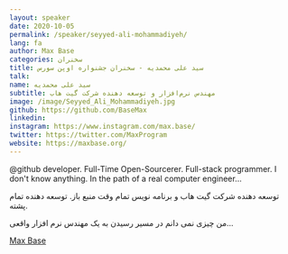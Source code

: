 ```yaml
---
layout: speaker
date: 2020-10-05
permalink: /speaker/seyyed-ali-mohammadiyeh/
lang: fa
author: Max Base
categories: سخنران
title: سید علی محمدیه - سخنران جشنواره اوپن سورس
talk: 
name: سید علی محمدیه
subtitle: مهندس نرم‌افزار و توسعه دهنده شرکت گیت هاب
image: /image/Seyyed_Ali_Mohammadiyeh.jpg
github: https://github.com/BaseMax
linkedin: 
instagram: https://www.instagram.com/max.base/
twitter: https://twitter.com/MaxProgram
website: https://maxbase.org/
---
```


@github developer. Full-Time Open-Sourcerer. Full-stack programmer. I don't know anything. In the path of a real computer engineer...

توسعه دهنده شرکت گیت هاب و برنامه نویس تمام وقت منبع باز. توسعه دهنده تمام پشته.

من چیزی نمی دانم در مسیر رسیدن به یک مهندس نرم افزار واقعی...

[Max Base](https://maxbase.org/)
